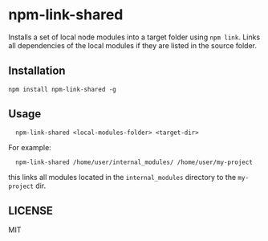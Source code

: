 # npm-link-shared

Installs a set of local node modules into a target folder using `npm link`. Links all dependencies of the local modules if they are listed in the source folder.


## Installation

```
npm install npm-link-shared -g
```

## Usage

```
  npm-link-shared <local-modules-folder> <target-dir>
```

For example:

```
  npm-link-shared /home/user/internal_modules/ /home/user/my-project
```

this links all modules located in the `internal_modules` directory to the `my-project` dir.

## LICENSE

MIT